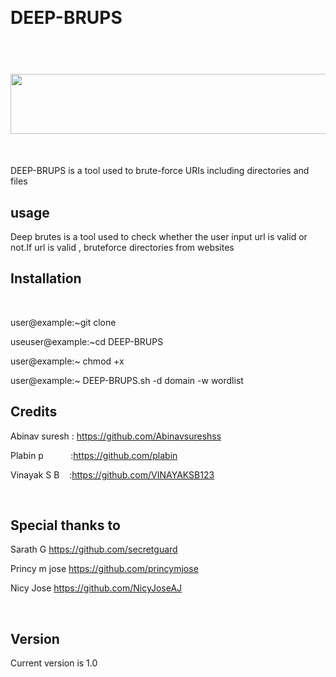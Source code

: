 <p><br></p>
<h1>DEEP-BRUPS&nbsp;</h1>
<h1>&nbsp;<img src="https://lh4.googleusercontent.com/7Zm2uEzfpBzBp6tBz7Hdbr8llAGcOY4QZonMpHfdYXCQB6pQ5GIizlfxdCGLMqNsfwLoHMDYaI6IqaHrnoYGYa_Un5xpkzj8ZZDIAE0tiz1ylg1wPbKKJbFpun2pLN24q354d2Lwgk9L4acW_A" width="608" height="96"></h1>
<p><br></p>
<p>DEEP-BRUPS is a tool used to brute-force URIs including directories and files</p>
<h2>usage</h2>
<p>Deep brutes is a tool used to check whether the user input url is valid or not.If url is valid , bruteforce directories from websites</p>
<h2>Installation</h2>
<p>&nbsp;</p>
<p>user@example:~git clone</p>
<p>useuser@example:~cd DEEP-BRUPS</p>
<p>user@example:~ chmod +x</p>
<p>user@example:~ DEEP-BRUPS.sh -d domain -w wordlist</p>
<h2>Credits</h2>
<p>Abinav suresh :&nbsp;<a href="https://github.com/Abinavsureshss">https://github.com/Abinavsureshss</a></p>
<p>Plabin p &nbsp; &nbsp; &nbsp; &nbsp; &nbsp; :<a href="https://github.com/plabin">https://github.com/plabin</a></p>
<p>Vinayak S B &nbsp; &nbsp;:<a href="https://github.com/VINAYAKSB123">https://github.com/VINAYAKSB123</a></p>
<p><br></p>
<h2>Special thanks to</h2>
<p>Sarath G&nbsp;<a href="https://github.com/secretguard">https://github.com/secretguard</a></p>
<p>Princy m jose&nbsp;<a href="https://github.com/princymjose">https://github.com/princymjose</a></p>
<p>Nicy Jose&nbsp;<a href="https://github.com/NicyJoseAJ">https://github.com/NicyJoseAJ</a></p>
<p><br></p>
<h2>Version</h2>
<p>Current version is 1.0</p>
